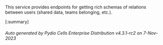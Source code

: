 






This service provides endpoints for getting rich schemas of relations between users (shared data, teams belonging, etc.).

[:summary]

###### Auto generated by Pydio Cells Enterprise Distribution v4.3.1-rc2 on 7-Nov-2023
